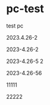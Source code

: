 # pc-test
test pc  

2023.4.26-2   

2023-4.26-2   

 2023-4.26-5 
2

 2023-4.26-56  
  
  11111



  22222


  
  





